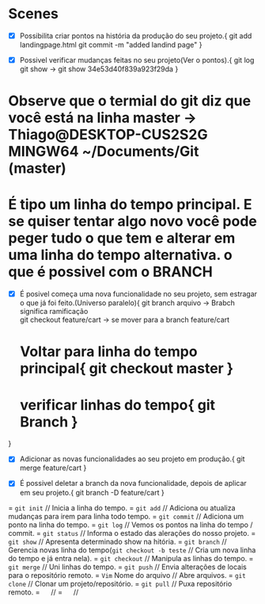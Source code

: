 # Scenes

- [X]  Possibilita criar pontos na história da produção do seu projeto.{
        git add landingpage.html
        git commit -m "added landind page"
}

- [x]  Possivel verificar mudanças feitas no seu projeto(Ver o pontos).{
        git log
        git show -> git show 34e53d40f839a923f29da
}

#    Observe que o termial do git diz que você está na linha master -> Thiago@DESKTOP-CUS2S2G MINGW64 ~/Documents/Git (master)
#   É tipo um linha do tempo principal. E se quiser tentar algo novo você pode peger tudo o que tem e alterar em uma linha do tempo alternativa. o que é possivel com o BRANCH 

- [X] É posivel começa uma nova funcionalidade no seu projeto, sem estragar o que já foi feito.(Universo paralelo){
     git branch arquivo -> Brabch significa ramificação  
     git checkout feature/cart -> se mover para a branch feature/cart
     
     # Voltar para linha do tempo principal{ git checkout master }
     # verificar linhas do tempo{ git Branch }

}
- [X] Adicionar as novas funcionalidades ao seu projeto em produção.{ git merge feature/cart }

- [X] É possivel deletar a branch da nova funcionalidade, depois de aplicar em seu projeto.{  git branch -D feature/cart }

= ` git init ` // Inicia a linha do tempo.
= ` git add ` // Adiciona ou atualiza mudanças para irem para linha todo tempo.
= ` git commit ` // Adiciona um ponto na linha do tempo.
= ` git log ` // Vemos os pontos na linha do tempo / commit.
= ` git status ` // Informa o estado das alerações do nosso projeto.
= ` git show ` // Apresenta determinado show na hitória.
= ` git branch ` // Gerencia novas linha do tempo(`git checkout -b teste` // Cria um nova linha do tempo e já entra nela).
= ` git checkout ` // Manipula as linhas do tempo.
= ` git merge ` // Uni linhas do tempo.
= ` git push ` // Envia alterações de locais para o repositório remoto.
= ` Vim ` Nome do arquivo  // Abre arquivos.
= ` git clone ` // Clonar um projeto/repositório.
= ` git pull ` // Puxa repositório remoto.
= `  ` //
= `  ` //




